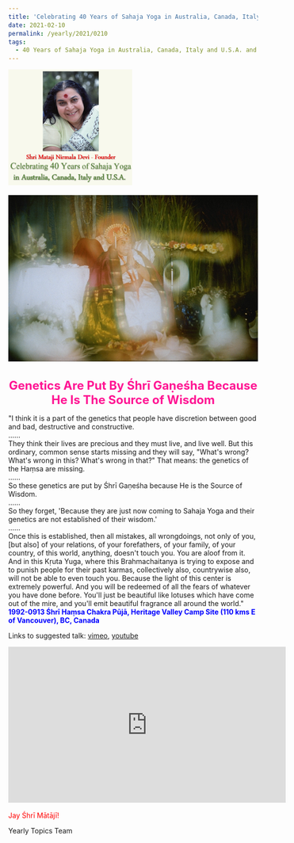 ```yaml
---
title: 'Celebrating 40 Years of Sahaja Yoga in Australia, Canada, Italy and U.S.A. and its Culture, Post 6'
date: 2021-02-10
permalink: /yearly/2021/0210
tags:
  - 40 Years of Sahaja Yoga in Australia, Canada, Italy and U.S.A. and its Culture
---
```


<div style="text-align: left"><img src="/images/Celebrating40YearsSahajaYoga.png" width="250" /></div><br>

<div style="text-align: center"><img src="/images/image619.png" /></div>

<br>
<p style="color:DeepPink; text-align:center">
<font size="+2"><b>Genetics Are Put By Śhrī Gaṇeśha Because He Is The Source of Wisdom</b><br></font>
</p>

<p>
"I think it is a part of the genetics that people have discretion between good and bad, destructive and constructive.<br>
......<br>
They think their lives are precious and they must live, and live well. But this ordinary, common sense starts missing and they will say, "What's wrong? What's wrong in this? What's wrong in that?" That means: the genetics of the Haṃsa are missing.<br>
......<br>
So these genetics are put by Śhrī Gaṇeśha because He is the Source of Wisdom.<br>
......<br>
So they forget, 'Because they are just now coming to Sahaja Yoga and their genetics are not established of their wisdom.'<br>
......<br>
Once this is established, then all mistakes, all wrongdoings, not only of you, [but also] of your relations, of your forefathers, of your family, of your country, of this world, anything, doesn't touch you. You are aloof from it. And in this Kṛuta Yuga, where this Brahmachaitanya is trying to expose and to punish people for their past karmas, collectively also, countrywise also, will not be able to even touch you. Because the light of this center is extremely powerful. And you will be redeemed of all the fears of whatever you have done before. You'll just be beautiful like lotuses which have come out of the mire, and you'll emit beautiful fragrance all around the world."<br>
<font color="blue"><b>1992-0913 Śhrī Haṃsa Chakra Pūjā, Heritage Valley Camp Site (110 kms E of Vancouver), BC, Canada</b></font><br>
</p>

Links to suggested talk: <a href="https://vimeo.com/88801128"> vimeo</a>, <a href="https://youtu.be/AxLrPKDhDT8"> youtube</a><br>

<iframe width="560" height="315" src="https://www.youtube.com/embed/AxLrPKDhDT8" frameborder="0" allow="accelerometer; autoplay; clipboard-write; encrypted-media; gyroscope; picture-in-picture" allowfullscreen></iframe>

<p style="color:red;">Jay Śhrī Mātājī!<br></p>

Yearly Topics Team